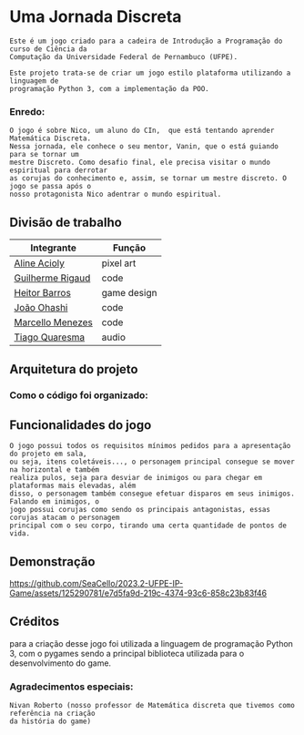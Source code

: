 # Uma Jornada Discreta

    Este é um jogo criado para a cadeira de Introdução a Programação do curso de Ciência da
    Computação da Universidade Federal de Pernambuco (UFPE).
[escrever a história do game]: #

    Este projeto trata-se de criar um jogo estilo plataforma utilizando a linguagem de
    programação Python 3, com a implementação da POO. 
### Enredo:
    O jogo é sobre Nico, um aluno do CIn,  que está tentando aprender Matemática Discreta.
    Nessa jornada, ele conhece o seu mentor, Vanin, que o está guiando para se tornar um 
    mestre Discreto. Como desafio final, ele precisa visitar o mundo espiritual para derrotar
    as corujas do conhecimento e, assim, se tornar um mestre discreto. O jogo se passa após o
    nosso protagonista Nico adentrar o mundo espiritual.
    


## Divisão de trabalho


  | **Integrante** | **Função** |
  | ---------- | ------ |
  | [Aline Acioly](https://www.github.com/aanasc4) | pixel art |
  | [Guilherme Rigaud](https://www.github.com/gui-rigaud) | code |
  | [Heitor Barros](https://www.github.com/h3ithor) | game design |
  | [João Ohashi](https://www.github.com/Ohashi1409) | code |
  | [Marcello Menezes](https://www.github.com/SeaCello) | code |
  | [Tiago Quaresma](https://www.github.com/tiagohmq) | audio |

## Arquitetura do projeto
### Como o código foi organizado:
    
  
## Funcionalidades do jogo
    O jogo possui todos os requisitos mínimos pedidos para a apresentação do projeto em sala,
    ou seja, itens coletáveis..., o personagem principal consegue se mover na horizontal e também
    realiza pulos, seja para desviar de inimigos ou para chegar em plataformas mais elevadas, além
    disso, o personagem também consegue efetuar disparos em seus inimigos. Falando em inimigos, o 
    jogo possui corujas como sendo os principais antagonistas, essas corujas atacam o personagem
    principal com o seu corpo, tirando uma certa quantidade de pontos de vida.
        
## Demonstração
[Aqui ficará uma demonstração do jogo (pode ser com gif, captura de tela...)]: #



https://github.com/SeaCello/2023.2-UFPE-IP-Game/assets/125290781/e7d5fa9d-219c-4374-93c6-858c23b83f46




[## Ambiente de Desenvolvimento]: #

## Créditos
 [Aqui ficarão as bibliotecas que utilizaram, linguagens e afins ...]: #
 [ficarão também inspirações utilizadas para realizar o game (nesse caso nivan seria uma das inspirações)]: #
    para a criação desse jogo foi utilizada a linguagem de programação Python 3, com o pygames
    sendo a principal biblioteca utilizada para o desenvolvimento do game.
### Agradecimentos especiais:
    Nivan Roberto (nosso professor de Matemática discreta que tivemos como referência na criação
    da história do game)
